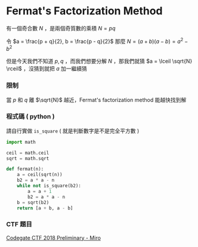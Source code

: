 # Fermat's Factorization Method

有一個奇合數 $N$ ，是兩個奇質數的乘積 $N = pq$

令 $a = \frac{p + q}{2}, b = \frac{p - q}{2}$  那麼 $N = (a + b)(a - b) = a^2 - b^2$

但是今天我們不知道 $p, q$ ，而我們想要分解 $N$ ，那我們就猜 $a = \lceil \sqrt{N} \rceil$ ，沒猜到就把 $a$ 加一繼續猜

### 限制

當 $p$ 和 $q$ 離 $\sqrt{N}$ 越近，Fermat's factorization method 能越快找到解

### 程式碼 ( python )

請自行實做 `is_square` ( 就是判斷數字是不是完全平方數 )

```python
import math

ceil = math.ceil
sqrt = math.sqrt

def fermat(n):
    a = ceil(sqrt(n))
    b2 = a * a - n
    while not is_square(b2):
        a = a + 1
        b2 = a * a - n
    b = sqrt(b2)
    return [a + b, a - b]
```

### CTF 題目

[Codegate CTF 2018 Preliminary - Miro](https://ctftime.org/task/5246)

